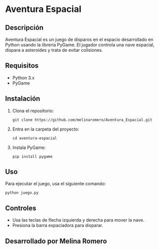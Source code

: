 # Aventura Espacial

## Descripción

Aventura Espacial es un juego de disparos en el espacio desarrollado en Python usando la librería PyGame. El jugador controla una nave espacial, dispara a asteroides y trata de evitar colisiones.

## Requisitos

- Python 3.x
- PyGame

## Instalación

1. Clona el repositorio:

   `git clone https://github.com/melinaromero/Aventura_Espacial.git`

2. Entra en la carpeta del proyecto:

   `cd aventura-espacial`

3. Instala PyGame:

   `pip install pygame`

## Uso

Para ejecutar el juego, usa el siguiente comando:

   `python juego.py`

## Controles

- Usa las teclas de flecha izquierda y derecha para mover la nave.
- Presiona la barra espaciadora para disparar.

## Desarrollado por Melina Romero